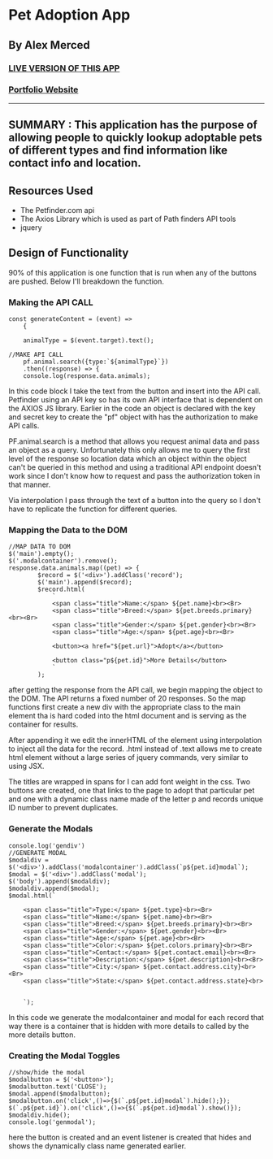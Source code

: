 # Pet Adoption App
## By Alex Merced
### [LIVE VERSION OF THIS APP](https://alexmercedcoder.github.io/petadoptionapp/)
### [Portfolio Website](https://www.AlexMercedCoder.com)
---
**SUMMARY** : This application has the purpose of allowing people to quickly lookup adoptable pets of different types and find information like contact info and location.
---
## Resources Used

- The Petfinder.com api
- The Axios Library which is used as part of Path finders API tools
- jquery

## Design of Functionality

90% of this application is one function that is run when any of the buttons are pushed. Below I'll breakdown the function.

### Making the API CALL
```
const generateContent = (event) =>
    {

    animalType = $(event.target).text();

//MAKE API CALL
    pf.animal.search({type:`${animalType}`})
    .then((response) => {
    console.log(response.data.animals);

```
In this code block I take the text from the button and insert into the API call. Petfinder using an API key so has its own API interface that is dependent on the AXIOS JS library. Earlier in the code an object is declared with the key and secret key to create the "pf" object with has the authorization to make API calls.

PF.animal.search is a method that allows you request animal data and pass an object as a query. Unfortunately this only allows me to query the first level of the response so location data which an object within the object can't be queried in this method and using a traditional API endpoint doesn't work since I don't know how to request and pass the authorization token in that manner.

Via interpolation I pass through the text of a button into the query so I don't have to replicate the function for different queries.

### Mapping the Data to the DOM
```
//MAP DATA TO DOM
$('main').empty();
$('.modalcontainer').remove();
response.data.animals.map((pet) => {
        $record = $('<div>').addClass('record');
        $('main').append($record);
        $record.html(
            `
            <span class="title">Name:</span> ${pet.name}<br><Br>
            <span class="title">Breed:</span> ${pet.breeds.primary}<br><Br>
            <span class="title">Gender:</span> ${pet.gender}<br><Br>
            <span class="title">Age:</span> ${pet.age}<br><Br>

            <button><a href="${pet.url}">Adopt</a></button>

            <button class="p${pet.id}">More Details</button>
            `
        );
```
after getting the response from the API call, we begin mapping the object to the DOM. The API returns a fixed number of 20 responses. So the map functions first create a new div with the appropriate class to the main element tha is hard coded into the html document and is serving as the container for results.

After appending it we edit the innerHTML of the element using interpolation to inject all the data for the record. .html instead of .text allows me to create html element without a large series of jquery commands, very similar to using JSX.

The titles are wrapped in spans for I can add font weight in the css. Two buttons are created, one that links to the page to adopt that particular pet and one with a dynamic class name made of the letter p and records unique ID number to prevent duplicates.

### Generate the Modals
```
console.log('gendiv')
//GENERATE MODAL
$modaldiv = $('<div>').addClass('modalcontainer').addClass(`p${pet.id}modal`);
$modal = $('<div>').addClass('modal');
$('body').append($modaldiv);
$modaldiv.append($modal);
$modal.html(`

    <span class="title">Type:</span> ${pet.type}<br><Br>
    <span class="title">Name:</span> ${pet.name}<br><Br>
    <span class="title">Breed:</span> ${pet.breeds.primary}<br><Br>
    <span class="title">Gender:</span> ${pet.gender}<br><Br>
    <span class="title">Age:</span> ${pet.age}<br><Br>
    <span class="title">Color:</span> ${pet.colors.primary}<br><Br>
    <span class="title">Contact:</span> ${pet.contact.email}<br><Br>
    <span class="title">Description:</span> ${pet.description}<br><Br>
    <span class="title">City:</span> ${pet.contact.address.city}<br><Br>
    <span class="title">State:</span> ${pet.contact.address.state}<br>


    `);

```

In this code we generate the modalcontainer and modal for each record that way there is a container that is hidden with more details to called by the more details button.

### Creating the Modal Toggles
```
//show/hide the modal
$modalbutton = $('<button>');
$modalbutton.text('CLOSE');
$modal.append($modalbutton);
$modalbutton.on('click',()=>{$(`.p${pet.id}modal`).hide();});
$(`.p${pet.id}`).on('click',()=>{$(`.p${pet.id}modal`).show()});
$modaldiv.hide();
console.log('genmodal');
```

here the button is created and an event listener is created that hides and shows the dynamically class name generated earlier.

<!-- ## Other Comments -->


<!-- Image Tag: ![alt text](image.jpg) -->
<!-- Link Tag: [title](https://www.example.com) -->
<!-- https://www.markdownguide.org/cheat-sheet/ -->
